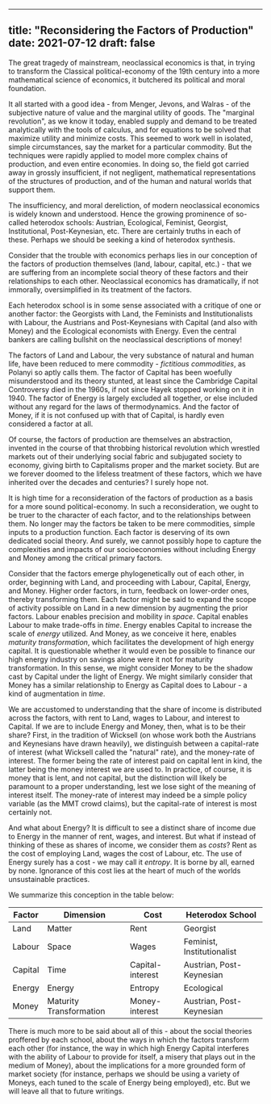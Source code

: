 
---
title: "Reconsidering the Factors of Production"
date: 2021-07-12
draft: false
---

The great tragedy of mainstream, neoclassical economics is that, 
in trying to transform the Classical political-economy of the 19th century 
into a more mathematical science of economics, it butchered its political and moral foundation. 

It all started with a good idea - from Menger, Jevons, and Walras - 
of the subjective nature of value and the marginal utility of goods.
The "marginal revolution", as we know it today, enabled supply and demand to be
treated analytically with the tools of calculus, and for equations to be solved
that maximize utility and minimize costs. This seemed to work well in 
isolated, simple circumstances, say the market for a particular commodity.
But the techniques were rapidly applied to model more complex chains of
production, and even entire economies. In doing so, the field got carried away in 
grossly insufficient, if not negligent, mathematical representations of the
structures of production, and of the human and natural worlds that support them.

The insufficiency, and moral dereliction, of modern neoclassical economics is
widely known and understood. Hence the growing prominence of so-called
heterodox schools: Austrian, Ecological, Feminist, Georgist, Institutional,
Post-Keynesian, etc. There are certainly truths in each of these. Perhaps we
should be seeking a kind of heterodox synthesis.

Consider that the trouble with economics perhaps lies in our conception of the
factors of production themselves (land, labour, capital, etc.) -
that we are suffering from an incomplete social theory of these factors
and their relationships to each other.
Neoclassical economics has dramatically, if not immorally, oversimplified 
in its treatment of the factors.

Each heterodox school is in some sense associated with a critique of one or another factor:
the Georgists with Land, the Feminists and Institutionalists with Labour,
the Austrians and Post-Keynesians with Capital (and also with Money)
and the Ecological economists with Energy.
Even the central bankers are calling bullshit on the neoclassical 
descriptions of money!

The factors of Land and Labour, the very substance of natural and
human life, have been reduced to mere commodity - 
*fictitious commodities*, as Polanyi so aptly calls them.
The factor of Capital has been woefully misunderstood
and its theory stunted, at least since the Cambridge Capital Controversy died in
the 1960s, if not since Hayek stopped working on it in 1940. The factor of
Energy is largely excluded all together, or else included without any regard for the
laws of thermodynamics. And the factor of Money, if it is not confused up with
that of Capital, is hardly even considered a factor at all.

Of course, the factors of production are themselves an abstraction, invented in
the course of that throbbing historical revolution which wrestled
markets out of their underlying social fabric and subjugated society to economy, 
giving birth to Capitalisms proper and the market society. But are we forever
doomed to the lifeless treatment of these factors, which we have inherited over
the decades and centuries? I surely hope not.

It is high time for a reconsideration of the factors of production
as a basis for a more sound political-economy.
In such a reconsideration, we ought to be truer to the character of each factor, 
and to the relationships between them. No longer may the factors be taken to be mere commodities,
simple inputs to a production function. Each factor is deserving of its own
dedicated social theory. And surely, we cannot possibly hope to capture the
complexities and impacts of our socioeconomies without including Energy and Money
among the critical primary factors. 

Consider that the factors emerge phylogenetically out of each other, in order,
beginning with Land, and proceeding with Labour, Capital, Energy, and Money. 
Higher order factors, in turn, feedback on lower-order ones, thereby
transforming them. Each factor might be said to expand the scope of activity possible on Land in
a new dimension by augmenting the prior factors. Labour enables precision and mobility in *space*. Capital 
enables Labour to make trade-offs in *time*. Energy enables Capital to increase
the scale of *energy* utilized. And Money, as we conceive it here, enables *maturity transformation*, 
which facilitates the development of high energy capital. It is questionable
whether it would even be possible to finance our high energy industry on savings
alone were it not for maturity transformation. In this sense, we might consider
Money to be the shadow cast by Capital under the light of Energy. We might
similarly consider that Money has a similar relationship to Energy as Capital
does to Labour - a kind of augmentation in *time*.

We are accustomed to understanding that the share of income is distributed
across the factors, with rent to Land, wages to Labour, and interest to Capital.
If we are to include Energy and Money, then, what is to be their share? 
First, in the tradition of Wicksell (on whose work both the Austrians and
Keynesians have drawn heavily), we distinguish between a capital-rate of
interest (what Wicksell called the "natural" rate), and the money-rate of interest. 
The former being the rate of interest paid on capital lent in kind, the latter being the money interest we
are used to. In practice, of course, it is money that is lent, and not capital,
but the distinction will likely be paramount to a proper understanding, lest we
lose sight of the meaning of interest itself. The money-rate of interest may
indeed be a simple policy variable (as the MMT crowd claims), but the 
capital-rate of interest is most certainly not.

And what about Energy? It is difficult to see a distinct share of income due to
Energy in the manner of rent, wages, and interest.
But what if instead of thinking of these as shares of income, we
consider them as *costs*? Rent as the cost of employing Land, wages the cost of Labour, etc. 
The use of Energy surely has a cost - we may call it *entropy*. 
It is borne by all, earned by none. Ignorance of this cost lies at the heart of
much of the worlds unsustainable practices.

We summarize this conception in the table below:

| Factor    |   Dimension               |   Cost    |   Heterodox School |
|-----------|---------------------------|-----------|--------------------|
| Land      |   Matter                  | Rent             | Georgist
| Labour    |   Space                   | Wages            | Feminist, Institutionalist
| Capital   |   Time                    | Capital-interest | Austrian, Post-Keynesian
| Energy    |   Energy                  | Entropy          | Ecological
| Money     |   Maturity Transformation | Money-interest   | Austrian, Post-Keynesian

There is much more to be said about all of this - about the social theories
proffered by each school, about the ways in which the factors transform
each other (for instance, the way in which high Energy Capital interferes with
the ability of Labour to provide for itself, a misery that plays out in the
medium of Money), about the implications for a more grounded form of market
society (for instance, perhaps we should be using a variety of Moneys, each
tuned to the scale of Energy being employed), etc. But we will leave all that to future writings.
